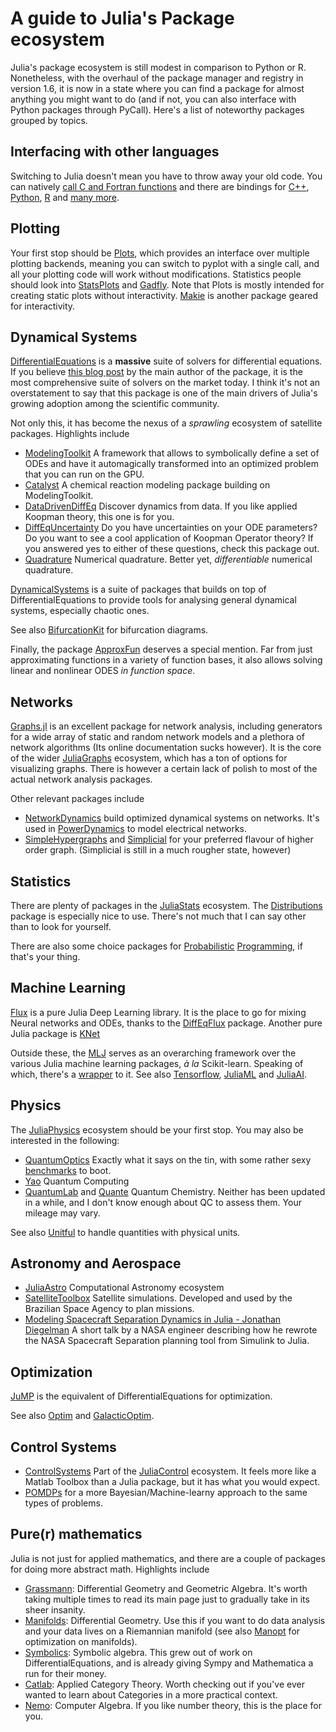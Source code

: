 # A guide to Julia's Package ecosystem

Julia's package ecosystem is still modest in comparison to Python or R. Nonetheless, with the overhaul of the package manager and registry in version 1.6, it is now in a state where you can find a package for almost anything you might want to do (and if not, you can also interface with Python packages through PyCall). Here's a list of noteworthy packages grouped by topics.


## Interfacing with other languages
Switching to Julia doesn't mean you have to throw away your old code. You can natively [call C and Fortran functions](https://docs.julialang.org/en/v1/manual/calling-c-and-fortran-code/index.html) and there are bindings for [C++](https://github.com/JuliaInterop/Cxx.jl), [Python](https://github.com/JuliaPy/PyCall.jl), [R](https://github.com/JuliaInterop/RCall.jl) and [many more](https://github.com/JuliaInterop).

## Plotting

Your first stop should be [Plots](https://github.com/JuliaPlots/Plots.jl), which provides an interface over multiple plotting backends, meaning you can switch to pyplot with a single call, and all your plotting code will work without modifications. Statistics people should look into [StatsPlots](https://github.com/JuliaPlots/StatsPlots.jl) and [Gadfly](http://gadflyjl.org/stable/). Note that Plots is mostly intended for creating static plots without interactivity. [Makie](http://makie.juliaplots.org/stable/index.html) is another package geared for interactivity.

## Dynamical Systems
[DifferentialEquations](https://diffeq.sciml.ai/stable/) is a **massive** suite of solvers for differential equations. If you believe [this blog post](http://www.stochasticlifestyle.com/comparison-differential-equation-solver-suites-matlab-r-julia-python-c-fortran/) by the main author of the package, it is the most comprehensive suite of solvers on the market today. I think it's not an overstatement to say that this package is one of the main drivers of Julia's growing adoption among the scientific community.

Not only this, it has become the nexus of a *sprawling* ecosystem of satellite packages. Highlights include
* [ModelingToolkit](https://github.com/SciML/ModelingToolkit.jl) A framework that allows to symbolically define a set of ODEs and have it automagically transformed into an optimized problem that you can run on the GPU.
* [Catalyst](https://github.com/SciML/Catalyst.jl) A chemical reaction modeling package building on ModelingToolkit.
* [DataDrivenDiffEq](https://github.com/SciML/DataDrivenDiffEq.jl) Discover dynamics from data. If you like applied Koopman theory, this one is for you.
* [DiffEqUncertainty](https://github.com/SciML/DiffEqUncertainty.jl) Do you have uncertainties on your ODE parameters? Do you want to see a cool application of Koopman Operator theory? If you answered yes to either of these questions, check this package out.
* [Quadrature](https://github.com/SciML/Quadrature.jl) Numerical quadrature. Better yet, *differentiable* numerical quadrature.

[DynamicalSystems](https://juliadynamics.github.io/DynamicalSystems.jl/latest/) is a suite of packages that builds on top of DifferentialEquations to provide tools for analysing general dynamical systems, especially chaotic ones. 

See also [BifurcationKit](https://github.com/rveltz/BifurcationKit.jl/) for bifurcation diagrams.

Finally, the package [ApproxFun](https://github.com/JuliaApproximation/ApproxFun.jl) deserves a special mention. Far from just approximating functions in a variety of function bases, it also allows solving linear and nonlinear ODES *in function space*.

## Networks
[Graphs.jl](https://github.com/JuliaGraphs/Graphs.jl) is an excellent package for network analysis, including generators for a wide array of static and random network models and a plethora of network algorithms (Its online documentation sucks however). It is the core of the wider [JuliaGraphs](https://juliagraphs.github.io/) ecosystem, which has a ton of options for visualizing graphs. There is however a certain lack of polish to most of the actual network analysis packages.

Other relevant packages include
* [NetworkDynamics](https://github.com/PIK-ICoNe/NetworkDynamics.jl) build optimized dynamical systems on networks. It's used in [PowerDynamics](https://juliaenergy.github.io/PowerDynamics.jl/stable/) to model electrical networks.
* [SimpleHypergraphs](https://github.com/pszufe/SimpleHypergraphs.jl) and [Simplicial](https://github.com/nebneuron/Simplicial.jl) for your preferred flavour of higher order graph. (Simplicial is still in a much rougher state, however)

## Statistics
There are plenty of packages in the [JuliaStats](https://github.com/JuliaStats) ecosystem. The [Distributions](https://github.com/JuliaStats/Distributions.jl) package is especially nice to use. There's not much that I can say other than to look for yourself.

There are also some choice packages for [Probabilistic](https://turing.ml/dev/) [Programming](https://github.com/StanJulia/Stan.jl), if that's your thing.

## Machine Learning
[Flux](https://github.com/FluxML/Flux.jl) is a pure Julia Deep Learning library. It is the place to go for mixing Neural networks and ODEs, thanks to the [DiffEqFlux](https://github.com/SciML/DiffEqFlux.jl) package. Another pure Julia package is [KNet](https://denizyuret.github.io/Knet.jl/latest/install/)

Outside these, the [MLJ](https://github.com/alan-turing-institute/MLJ.jl) serves as an overarching framework over the various Julia machine learning packages, *à la* Scikit-learn. Speaking of which, there's a [wrapper](https://github.com/cstjean/ScikitLearn.jl) to it. See also [Tensorflow](https://github.com/malmaud/TensorFlow.jl), [JuliaML](https://github.com/JuliaML) and [JuliaAI](https://github.com/JuliaAI).

## Physics
The [JuliaPhysics](https://github.com/JuliaPhysics) ecosystem should be your first stop. You may also be interested in the following:

* [QuantumOptics](https://qojulia.org/) Exactly what it says on the tin, with some rather sexy [benchmarks](https://qojulia.org/benchmarks) to boot.
* [Yao](https://github.com/QuantumBFS/Yao.jl) Quantum Computing
* [QuantumLab](https://github.com/vonDonnerstein/QuantumLab.jl) and [Quante](https://github.com/jarvist/Quante.jl) Quantum Chemistry. Neither has been updated in a while, and I don't know enough about QC to assess them. Your mileage may vary.

See also [Unitful](https://github.com/PainterQubits/Unitful.jl) to handle quantities with physical units.

## Astronomy and Aerospace
* [JuliaAstro](https://juliaastro.github.io/dev/index.html) Computational Astronomy ecosystem
* [SatelliteToolbox](https://github.com/JuliaSpace/SatelliteToolbox.jl) Satellite simulations. Developed and used by the Brazilian Space Agency to plan missions.
* [Modeling Spacecraft Separation Dynamics in Julia - Jonathan Diegelman](https://www.youtube.com/watch?v=tQpqsmwlfY0) A short talk by a NASA engineer describing how he rewrote the NASA Spacecraft Separation planning tool from Simulink to Julia.

## Optimization
[JuMP](https://jump.dev/) is the equivalent of DifferentialEquations for optimization.

See also [Optim](https://github.com/JuliaNLSolvers/Optim.jl) and [GalacticOptim](https://github.com/SciML/GalacticOptim.jl).

## Control Systems

* [ControlSystems](https://github.com/JuliaControl/ControlSystems.jl) Part of the [JuliaControl](https://github.com/JuliaControl) ecosystem. It feels more like a Matlab Toolbox than a Julia package, but it has what you would expect.
* [POMDPs](https://juliapomdp.github.io/POMDPs.jl/v0.4/) for a more Bayesian/Machine-learny approach to the same types of problems.

## Pure(r) mathematics
Julia is not just for applied mathematics, and there are a couple of packages for doing more abstract math. Highlights include

* [Grassmann](https://github.com/chakravala/Grassmann.jl): Differential Geometry and Geometric Algebra. It's worth taking multiple times to read its main page just to gradually take in its sheer insanity.
* [Manifolds](https://github.com/JuliaManifolds/Manifolds.jl): Differential Geometry. Use this if you want to do data analysis and your data lives on a Riemannian manifold (see also [Manopt](https://github.com/JuliaManifolds/Manopt.jl) for optimization on manifolds).
* [Symbolics](https://juliasymbolics.org/): Symbolic algebra. This grew out of work on DifferentialEquations, and is already giving Sympy and Mathematica a run for their money.
* [Catlab](https://algebraicjulia.github.io/Catlab.jl/latest/): Applied Category Theory. Worth checking out if you've ever wanted to learn about Categories in a more practical context.
* [Nemo](https://nemocas.org/): Computer Algebra. If you like number theory, this is the place for you.
